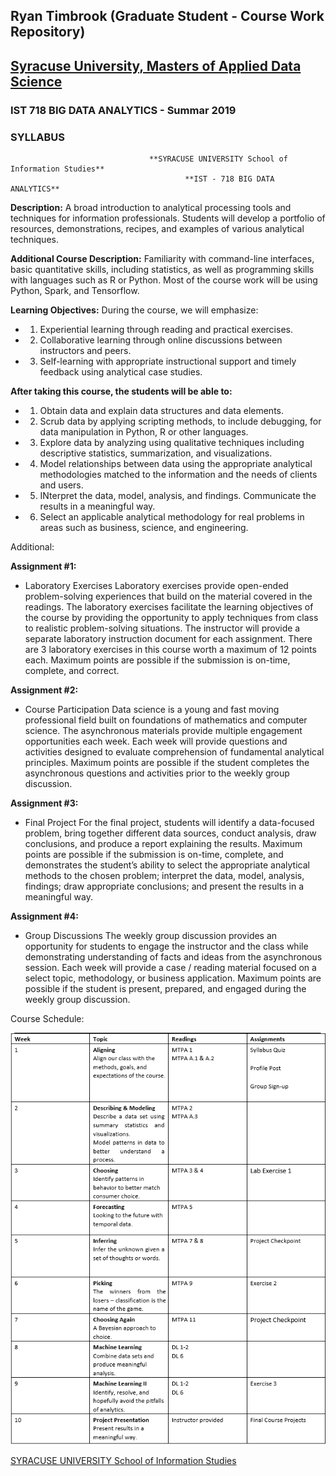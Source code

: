 ## Ryan Timbrook (Graduate Student - Course Work Repository)

## [Syracuse University, Masters of Applied Data Science](https://ischool.syr.edu/academics/graduate/masters-degrees/ms-in-applied-data-science/)

### IST 718 BIG DATA ANALYTICS - Summar 2019
### SYLLABUS

                                   **SYRACUSE UNIVERSITY School of Information Studies**
                                           **IST - 718 BIG DATA ANALYTICS**     

**Description:** A broad introduction to analytical processing tools and techniques for information professionals.  Students will develop a portfolio of resources, demonstrations, recipes, and examples of various analytical techniques.    
 
**Additional Course Description:** Familiarity with command-line interfaces, basic quantitative skills, including statistics, as well as programming skills with languages such as R or Python.  Most of the course work will be using Python, Spark, and Tensorflow. 

**Learning Objectives:** During the course, we will emphasize:  
* 1. Experiential learning through reading and practical exercises.  
* 2. Collaborative learning through online discussions between instructors and peers.  
* 3. Self-learning with appropriate instructional support and timely feedback using analytical case studies.  

**After taking this course, the students will be able to:**
* 1. Obtain data and explain data structures and data elements.  
* 2. Scrub data by applying scripting methods, to include debugging, for data manipulation in Python, R or other languages.  
* 3. Explore data by analyzing using qualitative techniques including descriptive statistics, summarization, and visualizations.  
* 4. Model relationships between data using the appropriate analytical methodologies matched to the information and the needs of clients and users.  
* 5. INterpret the data, model, analysis, and findings.  Communicate the results in a meaningful way.  
* 6. Select an applicable analytical methodology for real problems in areas such as business, science, and engineering.  

 
Additional: 

**Assignment #1:**
* Laboratory Exercises  Laboratory exercises provide open-ended problem-solving experiences that build on the material covered in the readings.  The laboratory exercises facilitate the learning objectives of the course by providing the opportunity to apply techniques from class to realistic problem-solving situations.  The instructor will provide a separate laboratory instruction document for each assignment.  There are 3 laboratory exercises in this course worth a maximum of 12 points each.  Maximum points are possible if the submission is on-time, complete, and correct.  
 
**Assignment #2:**  
* Course Participation  Data science is a young and fast moving professional field built on foundations of mathematics and computer science.  The asynchronous materials provide multiple engagement opportunities each week.  Each week will provide questions and activities designed to evaluate comprehension of fundamental analytical principles.  Maximum points are possible if the student completes the asynchronous questions and activities prior to the weekly group discussion.   
 
**Assignment #3:**  
* Final Project  For the final project, students will identify a data-focused problem, bring together different data sources, conduct analysis, draw conclusions, and produce a report explaining the results.  Maximum points are possible if the submission is on-time, complete, and demonstrates the student’s ability to select the appropriate analytical methods to the chosen problem; interpret the data, model, analysis, findings; draw appropriate conclusions; and present the results in a meaningful way.  
 
**Assignment #4:**
* Group Discussions The weekly group discussion provides an opportunity for students to engage the instructor and the class while demonstrating understanding of facts and ideas from the asynchronous session.  Each week will provide a case / reading material focused on a select topic, methodology, or business application.  Maximum points are possible if the student is present, prepared, and engaged during the weekly group discussion.   

Course Schedule:

![Schedule](./images/schedule.png)

[SYRACUSE UNIVERSITY School of Information Studies](https://ischool.syr.edu/)
